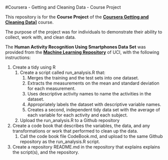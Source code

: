 #Coursera - Getting and Cleaning Data - Course Project

This repository is for the **Course Project** of the 
**<a href="https://www.coursera.org/course/getdata" target="_blank">Coursera Getting and Cleaning Data]</a>** course.

The purpose of the project was for individuals to demonstrate their ability to collect, work with, and clean data. 

The **Human Activity Recognition Using Smartphones Data Set** was provided from the **<a href="http://archive.ics.uci.edu/ml/datasets/Human+Activity+Recognition+Using+Smartphones" target="_blank">Machine Learning Repository</a>** of UCI, with the following instructions:

1. Create a tidy using R
    1. Create a script called run_analysis.R that:
        1. Merges the training and the test sets into one dataset.
        2. Extracts the measurements on the mean and standard deviation for each measurement.
        3. Uses descriptive activity names to name the activities in the dataset.
        4. Appropriately labels the dataset with descriptive variable names.
        5. Creates a second, independent tidy data set with the average of each variable for each activity and each subject.
    2. Upload the run_analysis.R to a Github repository
2. Create a code book that describes the variables, the data, and any transformations or work that performed to clean up the data.
    1. Call the code book file CodeBook.md, and upload to the same Github repository as the run_analysis.R script.
3. Create a repository README.md in the repository that explains explains the script(s), and the repository.